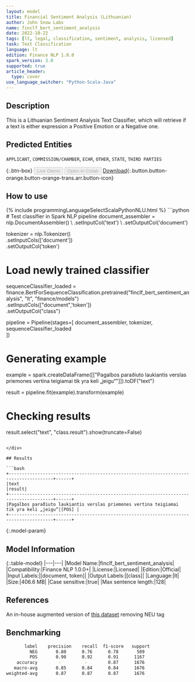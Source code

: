 ```yaml
---
layout: model
title: Financial Sentiment Analysis (Lithuanian)
author: John Snow Labs
name: finclf_bert_sentiment_analysis
date: 2022-10-22
tags: [lt, legal, classification, sentiment, analysis, licensed]
task: Text Classification
language: lt
edition: Finance NLP 1.0.0
spark_version: 3.0
supported: true
article_header:
  type: cover
use_language_switcher: "Python-Scala-Java"
---
```


## Description

This is a Lithuanian Sentiment Analysis Text Classifier, which will retrieve if a text is either expression a Positive Emotion or a Negative one.

## Predicted Entities

`APPLICANT`, `COMMISSION/CHAMBER`, `ECHR`, `OTHER`, `STATE`, `THIRD PARTIES`

{:.btn-box}
<button class="button button-orange" disabled>Live Demo</button>
<button class="button button-orange" disabled>Open in Colab</button>
[Download](https://s3.amazonaws.com/auxdata.johnsnowlabs.com/finance/models/finclf_bert_sentiment_analysis_lt_1.0.0_3.0_1666475378253.zip){:.button.button-orange.button-orange-trans.arr.button-icon}

## How to use



<div class="tabs-box" markdown="1">
{% include programmingLanguageSelectScalaPythonNLU.html %}
```python
# Test classifier in Spark NLP pipeline
document_assembler = nlp.DocumentAssembler() \
    .setInputCol('text') \
    .setOutputCol('document')

tokenizer = nlp.Tokenizer() \
    .setInputCols(['document']) \
    .setOutputCol('token')

# Load newly trained classifier
sequenceClassifier_loaded = finance.BertForSequenceClassification.pretrained("finclf_bert_sentiment_analysis", "lt", "finance/models")\
  .setInputCols(["document",'token'])\
  .setOutputCol("class")

pipeline = Pipeline(stages=[
    document_assembler, 
    tokenizer,
    sequenceClassifier_loaded    
])

# Generating example
example = spark.createDataFrame([["Pagalbos paraðiuto laukiantis verslas priemones vertina teigiamai  tik yra keli „jeigu“"]]).toDF("text")

result = pipeline.fit(example).transform(example)

# Checking results
result.select("text", "class.result").show(truncate=False)
```

</div>

## Results

```bash
+---------------------------------------------------------------------------------------+------+
|text                                                                                   |result|
+---------------------------------------------------------------------------------------+------+
|Pagalbos paraðiuto laukiantis verslas priemones vertina teigiamai  tik yra keli „jeigu“|[POS] |
+---------------------------------------------------------------------------------------+------+
```

{:.model-param}
## Model Information

{:.table-model}
|---|---|
|Model Name:|finclf_bert_sentiment_analysis|
|Compatibility:|Finance NLP 1.0.0+|
|License:|Licensed|
|Edition:|Official|
|Input Labels:|[document, token]|
|Output Labels:|[class]|
|Language:|lt|
|Size:|406.6 MB|
|Case sensitive:|true|
|Max sentence length:|128|

## References

An in-house augmented version of [this dataset](https://www.kaggle.com/datasets/rokastrimaitis/lithuanian-financial-news-dataset-and-bigrams?select=dataset%28original%29.csv) removing NEU tag

## Benchmarking

```bash
       label    precision    recall  f1-score   support
         NEG       0.80      0.76      0.78       509
         POS       0.90      0.92      0.91      1167
    accuracy        -         -        0.87      1676
   macro-avg       0.85      0.84      0.84      1676
weighted-avg       0.87      0.87      0.87      1676
```
